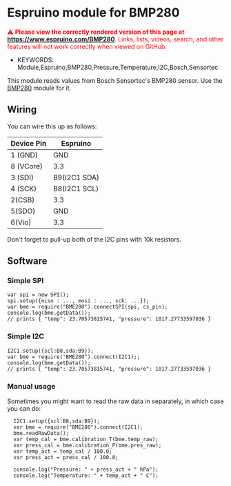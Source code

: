 <!--- Copyright (c) 2015 Masafumi Okada. See the file LICENSE for copying permission. -->
Espruino module for BMP280
=====================

<span style="color:red">:warning: **Please view the correctly rendered version of this page at https://www.espruino.com/BMP280**. Links, lists, videos, search, and other features will not work correctly when viewed on GitHub.</span>

* KEYWORDS: Module,Espruino,BMP280,Pressure,Temperature,I2C,Bosch,Sensortec

This module reads values from Bosch Sensortec's BMP280 sensor. Use the [BMP280](/modules/BMP280.js) module for it.

Wiring
------

You can wire this up as follows:

| Device Pin | Espruino     |
| ---------- | ------------ |
| 1 (GND)    | GND          |
| 8 (VCore)  | 3.3          |
| 3 (SDI)    | B9(I2C1 SDA) |
| 4 (SCK)    | B8(I2C1 SCL) |
| 2(CSB)   | 3.3|
| 5(SDO)  | GND|
| 6(Vio)   | 3.3|

Don't forget to pull-up both of the I2C pins with 10k resistors.

Software
-------

### Simple SPI

```
var spi = new SPI();
spi.setup({miso : ..., mosi : ..., sck: ...});
var bme = require("BME280").connectSPI(spi, cs_pin);
console.log(bme.getData());
// prints { "temp": 23.70573815741, "pressure": 1017.27733597036 }
```

### Simple I2C

```
I2C1.setup({scl:B8,sda:B9});
var bme = require("BME280").connect(I2C1);;
console.log(bme.getData());
// prints { "temp": 23.70573815741, "pressure": 1017.27733597036 }
```

### Manual usage

Sometimes you might want to read the raw data in separately,
in which case you can do:

```
  I2C1.setup({scl:B8,sda:B9});
  var bme = require("BME280").connect(I2C1);
  bme.readRawData();
  var temp_cal = bme.calibration_T(bme.temp_raw);
  var press_cal = bme.calibration_P(bme.pres_raw);
  var temp_act = temp_cal / 100.0;
  var press_act = press_cal / 100.0;

  console.log("Pressure: " + press_act + " hPa");
  console.log("Temperature: " + temp_act + " C");
```


